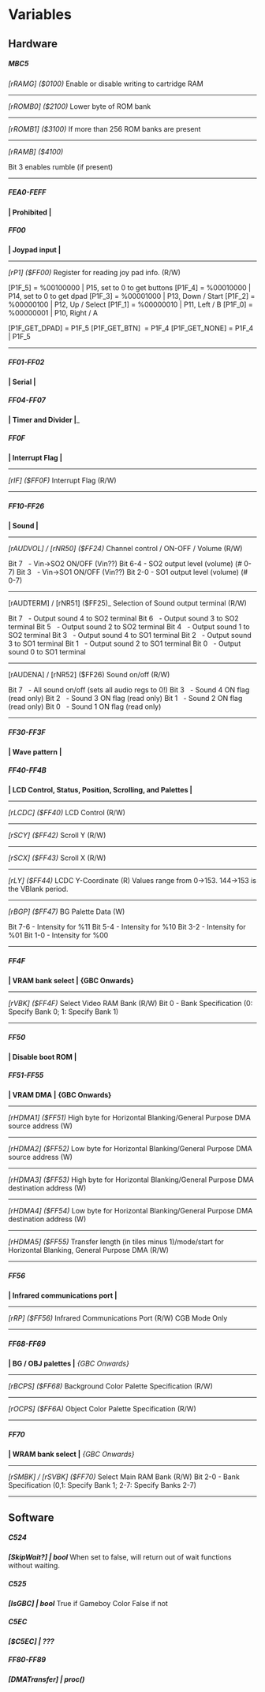 # Variables
## Hardware
##### MBC5
_[rRAMG] ($0100)_
Enable or disable writing to cartridge RAM

---

_[rROMB0] ($2100)_
Lower byte of ROM bank

---

_[rROMB1] ($3100)_
If more than 256 ROM banks are present

---

_[rRAMB] ($4100)_

Bit 3 enables rumble (if present)

---
##### FEA0-FEFF
__| Prohibited |__
##### FF00 
__| Joypad input |__

---

_[rP1] ($FF00)_
Register for reading joy pad info. (R/W)

[P1F_5] = %00100000 | P15, set to 0 to get buttons
[P1F_4] = %00010000 | P14, set to 0 to get dpad
[P1F_3] = %00001000 | P13, Down / Start
[P1F_2] = %00000100 | P12, Up / Select
[P1F_1] = %00000010 | P11, Left / B
[P1F_0] = %00000001 | P10, Right / A

[P1F_GET_DPAD] = P1F_5
[P1F_GET_BTN]  = P1F_4
[P1F_GET_NONE] = P1F_4 | P1F_5

---

##### FF01-FF02
__| Serial |__
##### FF04-FF07
__| Timer and Divider |___
##### FF0F
__| Interrupt Flag |__

---

_[rIF] ($FF0F)_
Interrupt Flag (R/W)

---

##### FF10-FF26
__| Sound |__

---

_[rAUDVOL] / [rNR50] ($FF24)_
Channel control / ON-OFF / Volume (R/W)

Bit 7   - Vin->SO2 ON/OFF (Vin??)
Bit 6-4 - SO2 output level (volume) (# 0-7)
Bit 3   - Vin->SO1 ON/OFF (Vin??)
Bit 2-0 - SO1 output level (volume) (# 0-7)

---

[rAUDTERM] / [rNR51] ($FF25)_
Selection of Sound output terminal (R/W)

Bit 7   - Output sound 4 to SO2 terminal
Bit 6   - Output sound 3 to SO2 terminal
Bit 5   - Output sound 2 to SO2 terminal
Bit 4   - Output sound 1 to SO2 terminal
Bit 3   - Output sound 4 to SO1 terminal
Bit 2   - Output sound 3 to SO1 terminal
Bit 1   - Output sound 2 to SO1 terminal
Bit 0   - Output sound 0 to SO1 terminal

---

[rAUDENA] / [rNR52] ($FF26)
Sound on/off (R/W)

Bit 7   - All sound on/off (sets all audio regs to 0!)
Bit 3   - Sound 4 ON flag (read only)
Bit 2   - Sound 3 ON flag (read only)
Bit 1   - Sound 2 ON flag (read only)
Bit 0   - Sound 1 ON flag (read only)

---

##### FF30-FF3F
__| Wave pattern |__
##### FF40-FF4B
__| LCD Control, Status, Position, Scrolling, and Palettes |__

---

_[rLCDC] ($FF40)_
LCD Control (R/W)

---

_[rSCY] ($FF42)_
Scroll Y (R/W)

---

_[rSCX] ($FF43)_
Scroll X (R/W)

---

_[rLY] ($FF44)_
LCDC Y-Coordinate (R)
Values range from 0->153. 144->153 is the VBlank period.

---

_[rBGP] ($FF47)_
BG Palette Data (W)

Bit 7-6 - Intensity for %11
Bit 5-4 - Intensity for %10
Bit 3-2 - Intensity for %01
Bit 1-0 - Intensity for %00

--- 

##### FF4F
__| VRAM bank select |__
__{GBC Onwards}__

---

_[rVBK] ($FF4F)_
Select Video RAM Bank (R/W)
Bit 0 - Bank Specification (0: Specify Bank 0; 1: Specify Bank 1)

---

##### FF50
__| Disable boot ROM |__
##### FF51-FF55
__| VRAM DMA |__
__{GBC Onwards}__

---

_[rHDMA1] ($FF51)_
High byte for Horizontal Blanking/General Purpose DMA source address (W)

---

_[rHDMA2] ($FF52)_
Low byte for Horizontal Blanking/General Purpose DMA source address (W)

---

_[rHDMA3] ($FF53)_
High byte for Horizontal Blanking/General Purpose DMA destination address (W)

---

_[rHDMA4] ($FF54)_
Low byte for Horizontal Blanking/General Purpose DMA destination address (W)

---

_[rHDMA5] ($FF55)_
Transfer length (in tiles minus 1)/mode/start for Horizontal Blanking, General Purpose DMA (R/W)

---
##### FF56
__| Infrared communications port |__

---

_[rRP] ($FF56)_
Infrared Communications Port (R/W)
CGB Mode Only

---

##### FF68-FF69
__| BG / OBJ palettes |__
_{GBC Onwards}_

---

_[rBCPS] ($FF68)_
Background Color Palette Specification (R/W)

---

_[rOCPS] ($FF6A)_
Object Color Palette Specification (R/W)

---
##### FF70
__| WRAM bank select |__
_{GBC Onwards}_

---

_[rSMBK] / [rSVBK] ($FF70)_
Select Main RAM Bank (R/W)
Bit 2-0 - Bank Specification (0,1: Specify Bank 1; 2-7: Specify Banks 2-7)

---

## Software
##### C524
___[SkipWait?] | bool___
When set to false, will return out of wait functions without waiting.

##### C525
___[IsGBC] | bool___
True if Gameboy Color
False if not

##### C5EC
___[$C5EC] | ???___

##### FF80-FF89
___[DMATransfer] | proc()___
